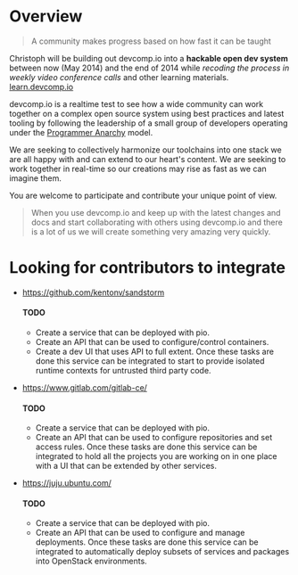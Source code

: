 
Overview
========

> A community makes progress based on how fast it can be taught

Christoph will be building out devcomp.io into a **hackable open dev system** between
now (May 2014) and the end of 2014 while *recoding the process in weekly video conference
calls* and other learning materials. [learn.devcomp.io](http://learn.devcomp.io)

devcomp.io is a realtime test to see how a wide community can work together on a complex
open source system using best practices and latest tooling by following the leadership
of a small group of developers operating under the
[Programmer Anarchy](https://www.youtube.com/watch?v=uk-CF7klLdA) model.

We are seeking to collectively harmonize our toolchains into one stack we are all happy
with and can extend to our heart's content. We are seeking to work together in
real-time so our creations may rise as fast as we can imagine them.

You are welcome to participate and contribute your unique point of view.

> When you use devcomp.io and keep up with the latest changes and docs and start collaborating
> with others using devcomp.io and there is a lot of us we will create something very amazing very quickly.


Looking for contributors to integrate
=====================================

  * https://github.com/kentonv/sandstorm
    #### TODO
      * Create a service that can be deployed with pio.
      * Create an API that can be used to configure/control containers.
      * Create a dev UI that uses API to full extent.
    Once these tasks are done this service can be integrated to start to provide isolated
    runtime contexts for untrusted third party code.

  * https://www.gitlab.com/gitlab-ce/
    #### TODO
      * Create a service that can be deployed with pio.
      * Create an API that can be used to configure repositories and set access rules.
    Once these tasks are done this service can be integrated to hold all the projects
    you are working on in one place with a UI that can be extended by other services.

  * https://juju.ubuntu.com/
    #### TODO
      * Create a service that can be deployed with pio.
      * Create an API that can be used to configure and manage deployments.
    Once these tasks are done this service can be integrated to automatically deploy
    subsets of services and packages into OpenStack environments.
